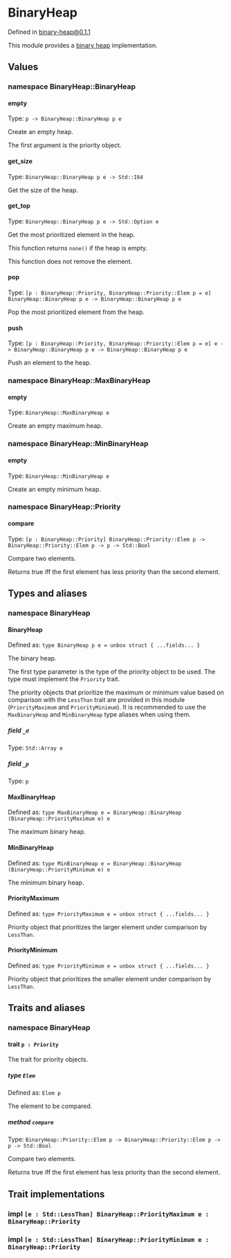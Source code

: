 # BinaryHeap

Defined in binary-heap@0.1.1

This module provides a [binary heap](https://en.wikipedia.org/wiki/Binary_heap) implementation.

## Values

### namespace BinaryHeap::BinaryHeap

#### empty

Type: `p -> BinaryHeap::BinaryHeap p e`

Create an empty heap.

The first argument is the priority object.

#### get_size

Type: `BinaryHeap::BinaryHeap p e -> Std::I64`

Get the size of the heap.

#### get_top

Type: `BinaryHeap::BinaryHeap p e -> Std::Option e`

Get the most prioritized element in the heap.

This function returns `none()` if the heap is empty.

This function does not remove the element.

#### pop

Type: `[p : BinaryHeap::Priority, BinaryHeap::Priority::Elem p = e] BinaryHeap::BinaryHeap p e -> BinaryHeap::BinaryHeap p e`

Pop the most prioritized element from the heap.

#### push

Type: `[p : BinaryHeap::Priority, BinaryHeap::Priority::Elem p = e] e -> BinaryHeap::BinaryHeap p e -> BinaryHeap::BinaryHeap p e`

Push an element to the heap.

### namespace BinaryHeap::MaxBinaryHeap

#### empty

Type: `BinaryHeap::MaxBinaryHeap e`

Create an empty maximum heap.

### namespace BinaryHeap::MinBinaryHeap

#### empty

Type: `BinaryHeap::MinBinaryHeap e`

Create an empty minimum heap.

### namespace BinaryHeap::Priority

#### compare

Type: `[p : BinaryHeap::Priority] BinaryHeap::Priority::Elem p -> BinaryHeap::Priority::Elem p -> p -> Std::Bool`

Compare two elements.

Returns true iff the first element has less priority than the second element.

## Types and aliases

### namespace BinaryHeap

#### BinaryHeap

Defined as: `type BinaryHeap p e = unbox struct { ...fields... }`

The binary heap.

The first type parameter is the type of the priority object to be used.
The type must implement the `Priority` trait.

The priority objects that prioritize the maximum or minimum value based on comparison with the `LessThan` trait are
provided in this module (`PriorityMaximum` and `PriorityMinimum`).
It is recommended to use the `MaxBinaryHeap` and `MinBinaryHeap` type aliases when using them.

##### field `_d`

Type: `Std::Array e`

##### field `_p`

Type: `p`

#### MaxBinaryHeap

Defined as: `type MaxBinaryHeap e = BinaryHeap::BinaryHeap (BinaryHeap::PriorityMaximum e) e`

The maximum binary heap.

#### MinBinaryHeap

Defined as: `type MinBinaryHeap e = BinaryHeap::BinaryHeap (BinaryHeap::PriorityMinimum e) e`

The minimum binary heap.

#### PriorityMaximum

Defined as: `type PriorityMaximum e = unbox struct { ...fields... }`

Priority object that prioritizes the larger element under comparison by `LessThan`.

#### PriorityMinimum

Defined as: `type PriorityMinimum e = unbox struct { ...fields... }`

Priority object that prioritizes the smaller element under comparison by `LessThan`.

## Traits and aliases

### namespace BinaryHeap

#### trait `p : Priority`

The trait for priority objects.

##### type `Elem`

Defined as: `Elem p`

The element to be compared.

##### method `compare`

Type: `BinaryHeap::Priority::Elem p -> BinaryHeap::Priority::Elem p -> p -> Std::Bool`

Compare two elements.

Returns true iff the first element has less priority than the second element.

## Trait implementations

### impl `[e : Std::LessThan] BinaryHeap::PriorityMaximum e : BinaryHeap::Priority`

### impl `[e : Std::LessThan] BinaryHeap::PriorityMinimum e : BinaryHeap::Priority`